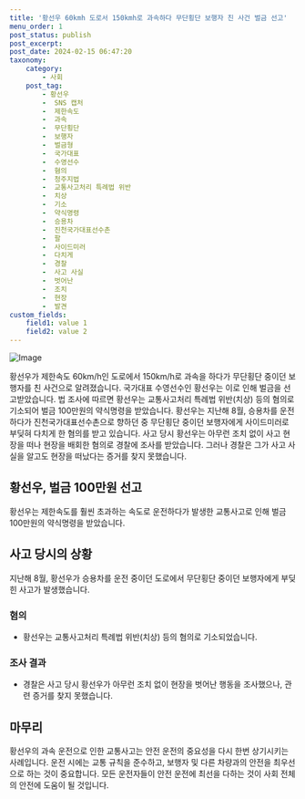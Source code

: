 ```yaml
---
title: '황선우 60kmh 도로서 150kmh로 과속하다 무단횡단 보행자 친 사건 벌금 선고'
menu_order: 1
post_status: publish
post_excerpt: 
post_date: 2024-02-15 06:47:20
taxonomy:
    category:
        - 사회
    post_tag:
        - 황선우
        -  SNS 캡처
        -  제한속도
        -  과속
        -  무단횡단
        -  보행자
        -  벌금형
        -  국가대표
        -  수영선수
        -  혐의
        -  청주지법
        -  교통사고처리 특례법 위반
        -  치상
        -  기소
        -  약식명령
        -  승용차
        -  진천국가대표선수촌
        -  팔
        -  사이드미러
        -  다치게
        -  경찰
        -  사고 사실
        -  벗어난
        -  조치
        -  현장
        -  발견
custom_fields:
    field1: value 1
    field2: value 2
---
```


![Image](https://imgnews.pstatic.net/image/011/2024/02/14/0004299171_001_20240214062401009.jpg?type=w647)

황선우가 제한속도 60km/h인 도로에서 150km/h로 과속을 하다가 무단횡단 중이던 보행자를 친 사건으로 알려졌습니다. 국가대표 수영선수인 황선우는 이로 인해 벌금을 선고받았습니다. 법 조사에 따르면 황선우는 교통사고처리 특례법 위반(치상) 등의 혐의로 기소되어 벌금 100만원의 약식명령을 받았습니다. 
황선우는 지난해 8월, 승용차를 운전하다가 진천국가대표선수촌으로 향하던 중 무단횡단 중이던 보행자에게 사이드미러로 부딪혀 다치게 한 혐의를 받고 있습니다. 사고 당시 황선우는 아무런 조치 없이 사고 현장을 떠나 현장을 배회한 혐의로 경찰에 조사를 받았습니다. 그러나 경찰은 그가 사고 사실을 알고도 현장을 떠났다는 증거를 찾지 못했습니다.
## 황선우, 벌금 100만원 선고
황선우는 제한속도를 훨씬 초과하는 속도로 운전하다가 발생한 교통사고로 인해 벌금 100만원의 약식명령을 받았습니다.
## 사고 당시의 상황
지난해 8월, 황선우가 승용차를 운전 중이던 도로에서 무단횡단 중이던 보행자에게 부딪힌 사고가 발생했습니다. 
### 혐의
- 황선우는 교통사고처리 특례법 위반(치상) 등의 혐의로 기소되었습니다.
### 조사 결과
- 경찰은 사고 당시 황선우가 아무런 조치 없이 현장을 벗어난 행동을 조사했으나, 관련 증거를 찾지 못했습니다.
## 마무리
황선우의 과속 운전으로 인한 교통사고는 안전 운전의 중요성을 다시 한번 상기시키는 사례입니다. 운전 시에는 교통 규칙을 준수하고, 보행자 및 다른 차량과의 안전을 최우선으로 하는 것이 중요합니다. 모든 운전자들이 안전 운전에 최선을 다하는 것이 사회 전체의 안전에 도움이 될 것입니다.
